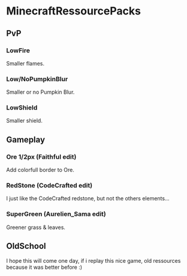# MinecraftRessourcePacks

## PvP ##
### LowFire ###
Smaller flames.
### Low/NoPumpkinBlur ###
Smaller or no Pumpkin Blur.
### LowShield ###
Smaller shield.

## Gameplay ##
### Ore 1/2px (Faithful edit) ###
Add colorfull border to Ore.
### RedStone (CodeCrafted edit) ###
I just like the CodeCrafted redstone, but not the others elements...
### SuperGreen (Aurelien_Sama edit) ###
Greener grass & leaves.

## OldSchool ##
I hope this will come one day, if i replay this nice game, old ressources because it was better before :)